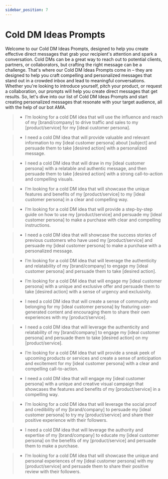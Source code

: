 ```yaml
---
sidebar_position: 7
---
```


# Cold DM Ideas Prompts

Welcome to our Cold DM Ideas Prompts, designed to help you create effective direct messages that grab your recipient's attention and spark a conversation. Cold DMs can be a great way to reach out to potential clients, partners, or collaborators, but crafting the right message can be a challenge. That's where our Cold DM Ideas Prompts come in – they are designed to help you craft compelling and personalized messages that stand out in a crowded inbox and lead to meaningful conversations. Whether you're looking to introduce yourself, pitch your product, or request a collaboration, our prompts will help you create direct messages that get results. So, let's dive into our list of Cold DM Ideas Prompts and start creating personalized messages that resonate with your target audience, all with the help of our bot AMA.

> - I’m looking for a cold DM idea that will use the influence and reach of my [brand/company] to drive traffic and sales to my [product/service] for my [ideal customer persona].

> - I need a cold DM idea that will provide valuable and relevant information to my [ideal customer persona] about [subject] and persuade them to take [desired action] with a personalized message.

> - I need a cold DM idea that will draw in my [ideal customer persona] with a relatable and authentic message, and then persuade them to take [desired action] with a strong call-to-action and compelling visuals.

> - I’m looking for a cold DM idea that will showcase the unique features and benefits of my [product/service] to my [ideal customer persona] in a clear and compelling way.

> - I’m looking for a cold DM idea that will provide a step-by-step guide on how to use my [product/service] and persuade my [ideal customer persona] to make a purchase with clear and compelling instructions.

> - I need a cold DM idea that will showcase the success stories of previous customers who have used my [product/service] and persuade my [ideal customer persona] to make a purchase with a personalized message.

> - I’m looking for a cold DM idea that will leverage the authenticity and relatability of my [brand/company] to engage my [ideal customer persona] and persuade them to take [desired action].

> - I’m looking for a cold DM idea that will engage my [ideal customer persona] with a unique and exclusive offer and persuade them to take [desired action] with a sense of urgency and exclusivity.

> - I need a cold DM idea that will create a sense of community and belonging for my [ideal customer persona] by featuring user-generated content and encouraging them to share their own experiences with my [product/service].

> - I need a cold DM idea that will leverage the authenticity and relatability of my [brand/company] to engage my [ideal customer persona] and persuade them to take [desired action] on my [product/service].

> - I’m looking for a cold DM idea that will provide a sneak peek of upcoming products or services and create a sense of anticipation and excitement for my [ideal customer persona] with a clear and compelling call-to-action.

> - I need a cold DM idea that will engage my [ideal customer persona] with a unique and creative visual campaign that showcases the features and benefits of my [product/service] in a compelling way.

> - I’m looking for a cold DM idea that will leverage the social proof and credibility of my [brand/company] to persuade my [ideal customer persona] to try my [product/service] and share their positive experience with their followers.

> - I need a cold DM idea that will leverage the authority and expertise of my [brand/company] to educate my [ideal customer persona] on the benefits of my [product/service] and persuade them to make a purchase.

> - I’m looking for a cold DM idea that will showcase the unique and personal experiences of my [ideal customer persona] with my [product/service] and persuade them to share their positive review with their followers.